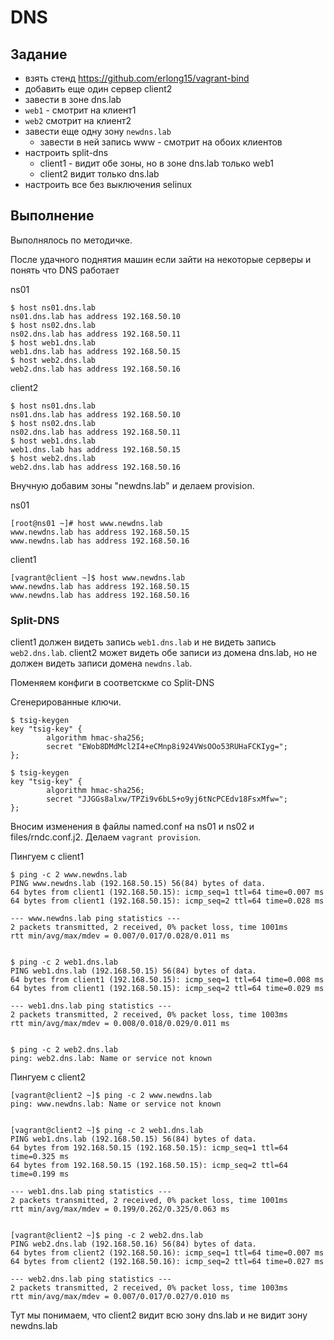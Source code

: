 # DNS

## Задание

- взять стенд https://github.com/erlong15/vagrant-bind
- добавить еще один сервер client2
- завести в зоне dns.lab
 - `web1` - смотрит на клиент1
 - `web2` смотрит на клиент2
- завести еще одну зону `newdns.lab`
  - завести в ней запись www - смотрит на обоих клиентов
- настроить split-dns
  - client1 - видит обе зоны, но в зоне dns.lab только web1
  - client2 видит только dns.lab
- настроить все без выключения selinux

## Выполнение

Выполнялось по методичке.

После удачного поднятия машин если зайти на некоторые серверы и понять что DNS работает

ns01
```
$ host ns01.dns.lab
ns01.dns.lab has address 192.168.50.10
$ host ns02.dns.lab
ns02.dns.lab has address 192.168.50.11
$ host web1.dns.lab
web1.dns.lab has address 192.168.50.15
$ host web2.dns.lab
web2.dns.lab has address 192.168.50.16
```

client2
```
$ host ns01.dns.lab
ns01.dns.lab has address 192.168.50.10
$ host ns02.dns.lab
ns02.dns.lab has address 192.168.50.11
$ host web1.dns.lab
web1.dns.lab has address 192.168.50.15
$ host web2.dns.lab
web2.dns.lab has address 192.168.50.16
```

Внучную добавим зоны "newdns.lab" и делаем provision.

ns01
```
[root@ns01 ~]# host www.newdns.lab
www.newdns.lab has address 192.168.50.15
www.newdns.lab has address 192.168.50.16
```

client1
```
[vagrant@client ~]$ host www.newdns.lab
www.newdns.lab has address 192.168.50.15
www.newdns.lab has address 192.168.50.16
```

### Split-DNS


client1 должен видеть запись `web1.dns.lab` и не видеть запись `web2.dns.lab`.
client2 может видеть обе записи из домена dns.lab, но не должен видеть записи домена `newdns.lab`.

Поменяем конфиги в соответскме со Split-DNS

Сгенерированные ключи.
```
$ tsig-keygen
key "tsig-key" {
        algorithm hmac-sha256;
        secret "EWob8DMdMcl2I4+eCMnp8i924VWsOOo53RUHaFCKIyg=";
};

$ tsig-keygen
key "tsig-key" {
        algorithm hmac-sha256;
        secret "JJGGs8alxw/TPZi9v6bLS+o9yj6tNcPCEdv18FsxMfw=";
};
```

Вносим изменения в файлы named.conf на ns01 и ns02 и files/rndc.conf.j2.
Делаем `vagrant provision`.

Пингуем с client1
```
$ ping -c 2 www.newdns.lab
PING www.newdns.lab (192.168.50.15) 56(84) bytes of data.
64 bytes from client1 (192.168.50.15): icmp_seq=1 ttl=64 time=0.007 ms
64 bytes from client1 (192.168.50.15): icmp_seq=2 ttl=64 time=0.028 ms

--- www.newdns.lab ping statistics ---
2 packets transmitted, 2 received, 0% packet loss, time 1001ms
rtt min/avg/max/mdev = 0.007/0.017/0.028/0.011 ms


$ ping -c 2 web1.dns.lab
PING web1.dns.lab (192.168.50.15) 56(84) bytes of data.
64 bytes from client1 (192.168.50.15): icmp_seq=1 ttl=64 time=0.008 ms
64 bytes from client1 (192.168.50.15): icmp_seq=2 ttl=64 time=0.029 ms

--- web1.dns.lab ping statistics ---
2 packets transmitted, 2 received, 0% packet loss, time 1003ms
rtt min/avg/max/mdev = 0.008/0.018/0.029/0.011 ms


$ ping -c 2 web2.dns.lab
ping: web2.dns.lab: Name or service not known

```

Пингуем с client2
```
[vagrant@client2 ~]$ ping -c 2 www.newdns.lab
ping: www.newdns.lab: Name or service not known


[vagrant@client2 ~]$ ping -c 2 web1.dns.lab
PING web1.dns.lab (192.168.50.15) 56(84) bytes of data.
64 bytes from 192.168.50.15 (192.168.50.15): icmp_seq=1 ttl=64 time=0.325 ms
64 bytes from 192.168.50.15 (192.168.50.15): icmp_seq=2 ttl=64 time=0.199 ms

--- web1.dns.lab ping statistics ---
2 packets transmitted, 2 received, 0% packet loss, time 1001ms
rtt min/avg/max/mdev = 0.199/0.262/0.325/0.063 ms


[vagrant@client2 ~]$ ping -c 2 web2.dns.lab
PING web2.dns.lab (192.168.50.16) 56(84) bytes of data.
64 bytes from client2 (192.168.50.16): icmp_seq=1 ttl=64 time=0.007 ms
64 bytes from client2 (192.168.50.16): icmp_seq=2 ttl=64 time=0.027 ms

--- web2.dns.lab ping statistics ---
2 packets transmitted, 2 received, 0% packet loss, time 1003ms
rtt min/avg/max/mdev = 0.007/0.017/0.027/0.010 ms
```

Тут мы понимаем, что client2 видит всю зону dns.lab и не видит зону
newdns.lab
